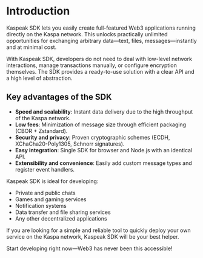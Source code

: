 # Introduction

Kaspeak SDK lets you easily create full-featured Web3 applications running directly on the Kaspa network. This unlocks practically unlimited opportunities for exchanging arbitrary data—text, files, messages—instantly and at minimal cost.

With Kaspeak SDK, developers do not need to deal with low-level network interactions, manage transactions manually, or configure encryption themselves. The SDK provides a ready-to-use solution with a clear API and a high level of abstraction.

## Key advantages of the SDK

- **Speed and scalability**: Instant data delivery due to the high throughput of the Kaspa network.
- **Low fees**: Minimization of message size through efficient packaging (CBOR + Zstandard).
- **Security and privacy**: Proven cryptographic schemes (ECDH, XChaCha20-Poly1305, Schnorr signatures).
- **Easy integration**: Single SDK for browser and Node.js with an identical API.
- **Extensibility and convenience**: Easily add custom message types and register event handlers.

Kaspeak SDK is ideal for developing:

- Private and public chats
- Games and gaming services
- Notification systems
- Data transfer and file sharing services
- Any other decentralized applications

If you are looking for a simple and reliable tool to quickly deploy your own service on the Kaspa network, Kaspeak SDK will be your best helper.

Start developing right now—Web3 has never been this accessible!
